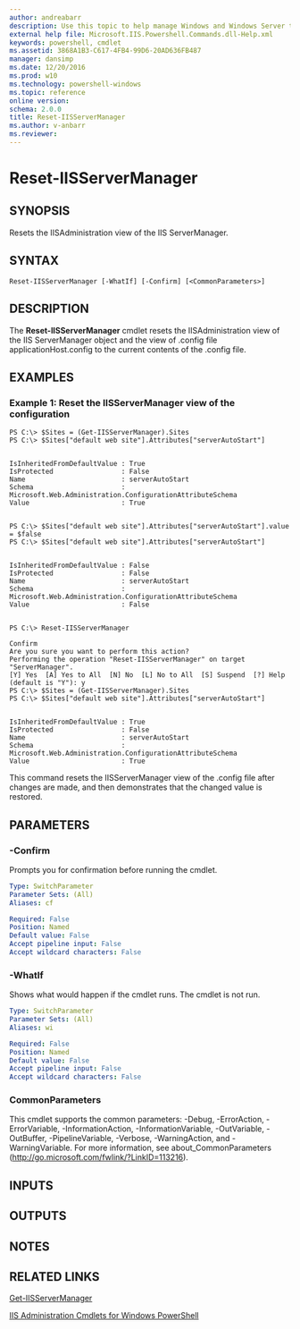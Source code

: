 ```yaml
---
author: andreabarr
description: Use this topic to help manage Windows and Windows Server technologies with Windows PowerShell.
external help file: Microsoft.IIS.Powershell.Commands.dll-Help.xml
keywords: powershell, cmdlet
ms.assetid: 3868A1B3-C617-4FB4-99D6-20AD636FB487
manager: dansimp
ms.date: 12/20/2016
ms.prod: w10
ms.technology: powershell-windows
ms.topic: reference
online version: 
schema: 2.0.0
title: Reset-IISServerManager
ms.author: v-anbarr
ms.reviewer:
---
```


# Reset-IISServerManager

## SYNOPSIS
Resets the IISAdministration view of the IIS ServerManager.

## SYNTAX

```
Reset-IISServerManager [-WhatIf] [-Confirm] [<CommonParameters>]
```

## DESCRIPTION
The **Reset-IISServerManager** cmdlet resets the IISAdministration view of the IIS ServerManager object and the view of .config file applicationHost.config to the current contents of the .config file.

## EXAMPLES

### Example 1: Reset the IISServerManager view of the configuration
```
PS C:\> $Sites = (Get-IISServerManager).Sites
PS C:\> $Sites["default web site"].Attributes["serverAutoStart"]


IsInheritedFromDefaultValue : True
IsProtected                 : False
Name                        : serverAutoStart
Schema                      : Microsoft.Web.Administration.ConfigurationAttributeSchema
Value                       : True


PS C:\> $Sites["default web site"].Attributes["serverAutoStart"].value = $false
PS C:\> $Sites["default web site"].Attributes["serverAutoStart"]


IsInheritedFromDefaultValue : False
IsProtected                 : False
Name                        : serverAutoStart
Schema                      : Microsoft.Web.Administration.ConfigurationAttributeSchema
Value                       : False


PS C:\> Reset-IISServerManager

Confirm
Are you sure you want to perform this action?
Performing the operation "Reset-IISServerManager" on target "ServerManager".
[Y] Yes  [A] Yes to All  [N] No  [L] No to All  [S] Suspend  [?] Help (default is "Y"): y
PS C:\> $Sites = (Get-IISServerManager).Sites
PS C:\> $Sites["default web site"].Attributes["serverAutoStart"]


IsInheritedFromDefaultValue : True
IsProtected                 : False
Name                        : serverAutoStart
Schema                      : Microsoft.Web.Administration.ConfigurationAttributeSchema
Value                       : True
```

This command resets the IISServerManager view of the .config file after changes are made, and then demonstrates that the changed value is restored.

## PARAMETERS

### -Confirm
Prompts you for confirmation before running the cmdlet.

```yaml
Type: SwitchParameter
Parameter Sets: (All)
Aliases: cf

Required: False
Position: Named
Default value: False
Accept pipeline input: False
Accept wildcard characters: False
```

### -WhatIf
Shows what would happen if the cmdlet runs.
The cmdlet is not run.

```yaml
Type: SwitchParameter
Parameter Sets: (All)
Aliases: wi

Required: False
Position: Named
Default value: False
Accept pipeline input: False
Accept wildcard characters: False
```

### CommonParameters
This cmdlet supports the common parameters: -Debug, -ErrorAction, -ErrorVariable, -InformationAction, -InformationVariable, -OutVariable, -OutBuffer, -PipelineVariable, -Verbose, -WarningAction, and -WarningVariable. For more information, see about_CommonParameters (http://go.microsoft.com/fwlink/?LinkID=113216).

## INPUTS

## OUTPUTS

## NOTES

## RELATED LINKS

[Get-IISServerManager](./Get-IISServerManager.md)

[IIS Administration Cmdlets for Windows PowerShell](./iisadministration.md)

